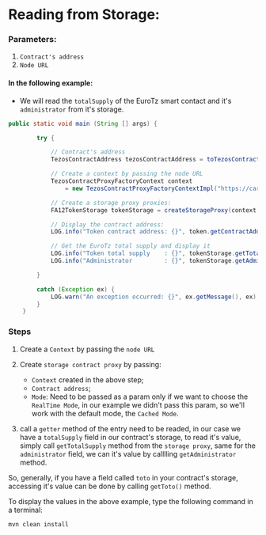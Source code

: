 # Reading from Storage:

### Parameters:

1. `Contract's address`
2. `Node URL`

#### In the following example:

- We will read the `totalSupply` of the EuroTz smart contact and it's `administrator` from it's storage.

```java
public static void main (String [] args) {

        try {

            // Contract's address
            TezosContractAddress tezosContractAddress = toTezosContractAddress("KT1GVGz2YwuscuN1MEtocf45Su4xomQj1K8z");

            // Create a context by passing the node URL
            TezosContractProxyFactoryContext context
                = new TezosContractProxyFactoryContextImpl("https://carthagenet.smartpy.io/");

            // Create a storage proxy proxies:
            FA12TokenStorage tokenStorage = createStorageProxy(context, tezosContractAddress);

            // Display the contract address:
            LOG.info("Token contract address: {}", token.getContractAddress());

            // Get the EuroTz total supply and display it
            LOG.info("Token total supply    : {}", tokenStorage.getTotalSupply());
            LOG.info("Administrator         : {}", tokenStorage.getAdministrator());

        }

        catch (Exception ex) {
            LOG.warn("An exception occurred: {}", ex.getMessage(), ex);
        }
    }

```

### Steps

1. Create a `Context` by passing the `node URL`
2. Create `storage contract proxy` by passing:

   - `Context` created in the above step;
   - `Contract address`;
   - `Mode`: Need to be passed as a param only if we want to choose the `RealTime Mode`, in our example we didn't pass this param, so we'll work with the default mode, the `Cached Mode`.

3. call a `getter` method of the entry need to be readed, in our case we have a `totalSupply` field in our contract's storage, to read it's value, simply call `getTotalSupply` method from the `storage proxy`, same for the `administrator` field, we can it's value by calllling `getAdministrator` method.

So, generally, if you have a field called `toto` in your contract's storage, accessing it's value can be done by calling `getToto()` method.

To display the values in the above example, type the following command in a terminal:

```bash
mvn clean install
```
